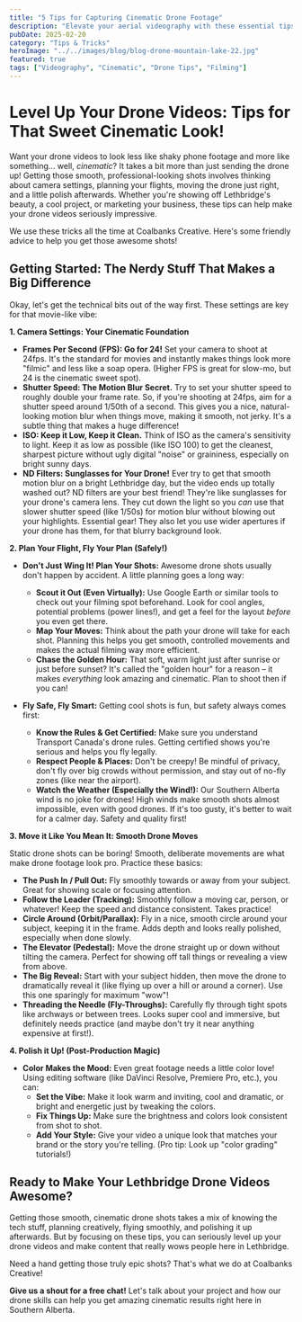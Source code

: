 ```yaml
---
title: "5 Tips for Capturing Cinematic Drone Footage"
description: "Elevate your aerial videography with these essential tips for achieving smooth, professional, and cinematic drone shots."
pubDate: 2025-02-20
category: "Tips & Tricks"
heroImage: "../../images/blog/blog-drone-mountain-lake-22.jpg"
featured: true
tags: ["Videography", "Cinematic", "Drone Tips", "Filming"]
---
```


# Level Up Your Drone Videos: Tips for That Sweet Cinematic Look!

Want your drone videos to look less like shaky phone footage and more like something... well, *cinematic*? It takes a bit more than just sending the drone up! Getting those smooth, professional-looking shots involves thinking about camera settings, planning your flights, moving the drone just right, and a little polish afterwards. Whether you're showing off Lethbridge's beauty, a cool project, or marketing your business, these tips can help make your drone videos seriously impressive.

We use these tricks all the time at Coalbanks Creative. Here's some friendly advice to help you get those awesome shots!

## Getting Started: The Nerdy Stuff That Makes a Big Difference

Okay, let's get the technical bits out of the way first. These settings are key for that movie-like vibe:

**1. Camera Settings: Your Cinematic Foundation**

*   **Frames Per Second (FPS): Go for 24!** Set your camera to shoot at 24fps. It's the standard for movies and instantly makes things look more "filmic" and less like a soap opera. (Higher FPS is great for slow-mo, but 24 is the cinematic sweet spot).
*   **Shutter Speed: The Motion Blur Secret.** Try to set your shutter speed to roughly double your frame rate. So, if you're shooting at 24fps, aim for a shutter speed around 1/50th of a second. This gives you a nice, natural-looking motion blur when things move, making it smooth, not jerky. It's a subtle thing that makes a huge difference!
*   **ISO: Keep it Low, Keep it Clean.** Think of ISO as the camera's sensitivity to light. Keep it as low as possible (like ISO 100) to get the cleanest, sharpest picture without ugly digital "noise" or graininess, especially on bright sunny days.
*   **ND Filters: Sunglasses for Your Drone!** Ever try to get that smooth motion blur on a bright Lethbridge day, but the video ends up totally washed out? ND filters are your best friend! They're like sunglasses for your drone's camera lens. They cut down the light so you *can* use that slower shutter speed (like 1/50s) for motion blur without blowing out your highlights. Essential gear! They also let you use wider apertures if your drone has them, for that blurry background look.

**2. Plan Your Flight, Fly Your Plan (Safely!)**

*   **Don't Just Wing It! Plan Your Shots:** Awesome drone shots usually don't happen by accident. A little planning goes a long way:
    *   **Scout it Out (Even Virtually):** Use Google Earth or similar tools to check out your filming spot beforehand. Look for cool angles, potential problems (power lines!), and get a feel for the layout *before* you even get there.
    *   **Map Your Moves:** Think about the path your drone will take for each shot. Planning this helps you get smooth, controlled movements and makes the actual filming way more efficient.
    *   **Chase the Golden Hour:** That soft, warm light just after sunrise or just before sunset? It's called the "golden hour" for a reason – it makes *everything* look amazing and cinematic. Plan to shoot then if you can!

*   **Fly Safe, Fly Smart:** Getting cool shots is fun, but safety always comes first:
    *   **Know the Rules & Get Certified:** Make sure you understand Transport Canada's drone rules. Getting certified shows you're serious and helps you fly legally.
    *   **Respect People & Places:** Don't be creepy! Be mindful of privacy, don't fly over big crowds without permission, and stay out of no-fly zones (like near the airport).
    *   **Watch the Weather (Especially the Wind!):** Our Southern Alberta wind is no joke for drones! High winds make smooth shots almost impossible, even with good drones. If it's too gusty, it's better to wait for a calmer day. Safety and quality first!

**3. Move it Like You Mean It: Smooth Drone Moves**

Static drone shots can be boring! Smooth, deliberate movements are what make drone footage look pro. Practice these basics:

*   **The Push In / Pull Out:** Fly smoothly towards or away from your subject. Great for showing scale or focusing attention.
*   **Follow the Leader (Tracking):** Smoothly follow a moving car, person, or whatever! Keep the speed and distance consistent. Takes practice!
*   **Circle Around (Orbit/Parallax):** Fly in a nice, smooth circle around your subject, keeping it in the frame. Adds depth and looks really polished, especially when done slowly.
*   **The Elevator (Pedestal):** Move the drone straight up or down without tilting the camera. Perfect for showing off tall things or revealing a view from above.
*   **The Big Reveal:** Start with your subject hidden, then move the drone to dramatically reveal it (like flying up over a hill or around a corner). Use this one sparingly for maximum "wow"!
*   **Threading the Needle (Fly-Throughs):** Carefully fly through tight spots like archways or between trees. Looks super cool and immersive, but definitely needs practice (and maybe don't try it near anything expensive at first!).

**4. Polish it Up! (Post-Production Magic)**

*   **Color Makes the Mood:** Even great footage needs a little color love! Using editing software (like DaVinci Resolve, Premiere Pro, etc.), you can:
    *   **Set the Vibe:** Make it look warm and inviting, cool and dramatic, or bright and energetic just by tweaking the colors.
    *   **Fix Things Up:** Make sure the brightness and colors look consistent from shot to shot.
    *   **Add Your Style:** Give your video a unique look that matches your brand or the story you're telling. (Pro tip: Look up "color grading" tutorials!)

## Ready to Make Your Lethbridge Drone Videos Awesome?

Getting those smooth, cinematic drone shots takes a mix of knowing the tech stuff, planning creatively, flying smoothly, and polishing it up afterwards. But by focusing on these tips, you can seriously level up your drone videos and make content that really wows people here in Lethbridge.

Need a hand getting those truly epic shots? That's what we do at Coalbanks Creative!

**Give us a shout for a free chat!** Let's talk about your project and how our drone skills can help you get amazing cinematic results right here in Southern Alberta.
